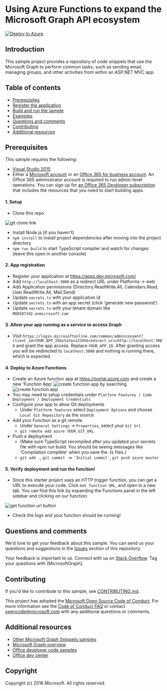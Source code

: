 # Using Azure Functions to expand the Microsoft Graph API ecosystem
[![Deploy to Azure](http://azuredeploy.net/deploybutton.png)](https://azuredeploy.net/)

## Introduction
This sample project provides a repository of code snippets that use the Microsoft Graph to perform common tasks, such as sending email, managing groups, and other activities from within an ASP.NET MVC app. 


## Table of contents

* [Prerequisites](#prerequisites)
* [Register the application](#register-the-application)
* [Build and run the sample](#build-and-run-the-sample)
* [Examples](#code-of-note)
* [Questions and comments](#questions-and-comments)
* [Contributing](#contributing)
* [Additional resources](#additional-resources)

## Prerequisites

This sample requires the following:  

  * [Visual Studio 2015](https://www.visualstudio.com/en-us/downloads) 
  * Either a [Microsoft account](https://www.outlook.com) or an [Office 365 for business account](https://msdn.microsoft.com/en-us/office/office365/howto/setup-development-environment#bk_Office365Account). An Office 365 administrator account is required to run admin-level operations. You can sign up for [an Office 365 Developer subscription](https://msdn.microsoft.com/en-us/office/office365/howto/setup-development-environment#bk_Office365Account) that includes the resources that you need to start building apps.


#### 1. Setup
* Clone this repo

![git clone link](screenshots/clone-link.PNG)
* Install Node.js (if you haven't)
* ```npm install``` to install project dependencies after moving into the project directory
* ``` npm run build ``` to start TypeScript compiler and watch for changes (leave this open in another console)

#### 2. App registration

* Register your application at https://apps.dev.microsoft.com/
* Add `http://localhost:3000` as a redirect URL under Platforms -> web
* Add Application permissions (Directory.ReadWrite.All, Calendars.Read, User.ReadWrite.All, Mail.Send)
* Update `secrets.ts` with your application id
* Update `secrets.ts` with an app secret (click 'generate new password')
* Update `secrets.ts` with your tenant domain like `MOD507192.onmicrosoft.com`

#### 3. Allow your app running as a service to access Graph

* Visit `https://login.microsoftonline.com/common/adminconsent?client_id=YOUR_APP_ID&state=12345&redirect_uri=http://localhost:3000` and grant the app access. Replace `YOUR_APP_ID`. After granting access you will be redirected to `localhost:3000` and nothing is running there, which is expected.

#### 4. Deploy to Azure Functions

* Create an Azure function app at https://portal.azure.com and create a new 'Function App'
![create function app by searching](screenshots/azure-function-search.png)
![create function app](screenshots/create-function-app.png)
* You may need to setup credentials under `Platform Features / Code Deployment / Deployment Credentials`
* Configure your app to allow Git deployments
   * Under `Platform features` select `Deployment Options` and choose `Local Git Repository` as the source.
* Add your Function as a git remote
   * Under `General Settings` -> `Properties`, select your `Git Url`
   * `git remote add azure YOUR_GIT_URL`
* Push a deployment
  * (Make sure TypeScript recompiled after you updated your secrets file with npm run build. You should be seeing messages like 'Compilation complete' when you save the .ts files.)
  * `git add .`, `git commit -m 'Initial commit'`, `git push azure master` 

#### 5. Verify deployment and run the function!
* Since this starter project uses an HTTP trigger function, you can get a URL to execute your code. Click `Get function URL`, and open in a new tab. You can find this link by expanding the Functions panel in the left sidebar and clicking on our function.

![get function url button](screenshots/get-function-url.png)

* Check the logs and your function should be running!


## Questions and comments

We'd love to get your feedback about this sample. You can send us your questions and suggestions in the [Issues](https://github.com/microsoftgraph/aspnet-snippets-sample/issues) section of this repository.

Your feedback is important to us. Connect with us on [Stack Overflow](http://stackoverflow.com/questions/tagged/microsoftgraph). Tag your questions with [MicrosoftGraph].

## Contributing

If you'd like to contribute to this sample, see [CONTRIBUTING.md](CONTRIBUTING.md).

This project has adopted the [Microsoft Open Source Code of Conduct](https://opensource.microsoft.com/codeofconduct/). For more information see the [Code of Conduct FAQ](https://opensource.microsoft.com/codeofconduct/faq/) or contact [opencode@microsoft.com](mailto:opencode@microsoft.com) with any additional questions or comments. 

## Additional resources

- [Other Microsoft Graph Snippets samples](https://github.com/MicrosoftGraph?utf8=%E2%9C%93&query=snippets)
- [Microsoft Graph overview](http://graph.microsoft.io)
- [Office developer code samples](http://dev.office.com/code-samples)
- [Office dev center](http://dev.office.com/)

## Copyright
Copyright (c) 2016 Microsoft. All rights reserved.
